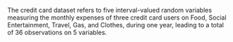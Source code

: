 The credit card dataset  refers to five interval-valued random variables measuring the monthly
expenses of three credit card users on Food, Social Entertainment, Travel, Gas, and
Clothes, during one year, leading to a total of 36 observations on  5 variables.
